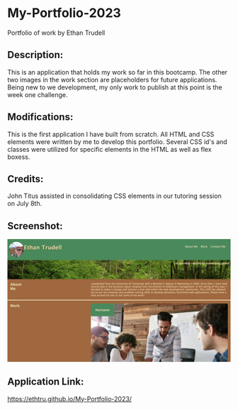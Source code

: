 # My-Portfolio-2023

Portfolio of work by Ethan Trudell

## **Description:**

This is an application that holds my work so far in this bootcamp. The other two images in the work section are placeholders for future applications. Being new to we development, my only work to publish at this point is the week one challenge.

## **Modifications:**

This is the first application I have built from scratch. All HTML and CSS elements were written by me to develop this portfolio. Several CSS id's and classes were utilized for specific elements in the HTML as well as flex boxess.

## **Credits:**

John Titus assisted in consolidating CSS elements in our tutoring session on July 8th.

## **Screenshot:**

![Alt text](/assets/pics/06837232-906F-4FD4-A6A5-D9ED45974561.jpeg?raw=true "Screenshot")

## **Application Link:**

https://ethtru.github.io/My-Portfolio-2023/

